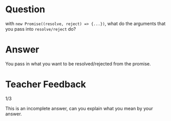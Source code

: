 # Question
with `new Promise((resolve, reject) => {...})`, what do the arguments that you pass into `resolve/reject` do?

# Answer
You pass in what you want to be resolved/rejected from the promise.

# Teacher Feedback
1/3

This is an incomplete answer, can you explain what you mean by your answer.
